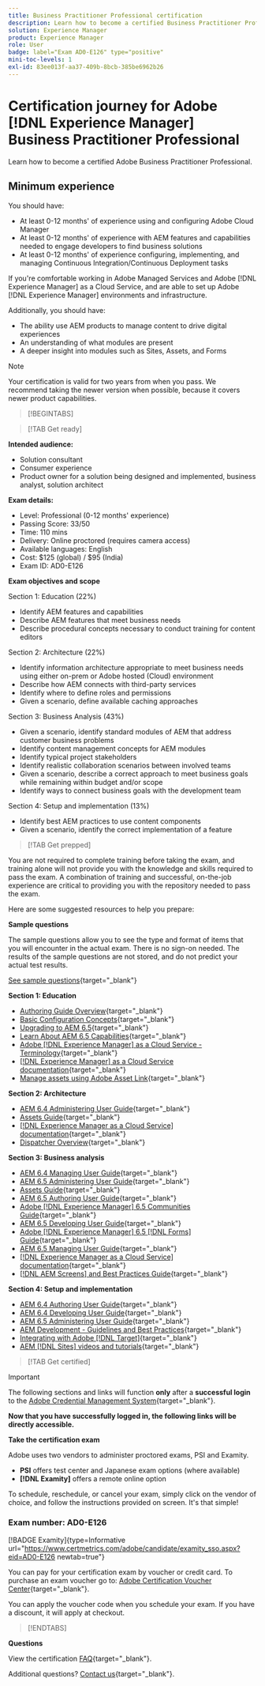 ```yaml
---
title: Business Practitioner Professional certification
description: Learn how to become a certified Business Practitioner Professional in Adobe [!DNL Experience Manager].
solution: Experience Manager
product: Experience Manager
role: User
badge: label="Exam AD0-E126" type="positive"
mini-toc-levels: 1
exl-id: 83ee013f-aa37-409b-8bcb-385be6962b26
---
```

# Certification journey for Adobe [!DNL Experience Manager] Business Practitioner Professional

Learn how to become a certified Adobe Business Practitioner Professional.

## Minimum experience

You should have:

* At least 0-12 months' of experience using and configuring Adobe Cloud Manager
* At least 0-12 months' of experience with AEM features and capabilities needed to engage developers to find business solutions
* At least 0-12 months' of experience configuring, implementing, and managing Continuous Integration/Continuous Deployment tasks 

If you're comfortable working in Adobe Managed Services and Adobe [!DNL Experience Manager] as a Cloud Service, and are able to set up Adobe [!DNL Experience Manager] environments and infrastructure.

Additionally, you should have:

* The ability use AEM products to manage content to drive digital experiences
* An understanding of what modules are present
* A deeper insight into modules such as Sites, Assets, and Forms

>[!NOTE]
>
>Your certification is valid for two years from when you pass. We recommend taking the newer version when possible, because it covers newer product capabilities.

>[!BEGINTABS]

>[!TAB Get ready]

**Intended audience:**

* Solution consultant
* Consumer experience
* Product owner for a solution being designed and implemented, business analyst, solution architect

**Exam details:**

* Level: Professional (0-12 months' experience)
* Passing Score: 33/50
* Time: 110 mins
* Delivery: Online proctored (requires camera access)
* Available languages: English
* Cost: $125 (global) / $95 (India)
* Exam ID: AD0-E126

**Exam objectives and scope**

Section 1: Education (22%)

* Identify AEM features and capabilities
* Describe AEM features that meet business needs
* Describe procedural concepts necessary to conduct training for content editors

Section 2: Architecture (22%)

* Identify information architecture appropriate to meet business needs using either on-prem or Adobe hosted (Cloud) environment
* Describe how AEM connects with third-party services
* Identify where to define roles and permissions
* Given a scenario, define available caching approaches

Section 3: Business Analysis (43%)

* Given a scenario, identify standard modules of AEM that address customer business problems
* Identify content management concepts for AEM modules
* Identify typical project stakeholders
* Identify realistic collaboration scenarios between involved teams
* Given a scenario, describe a correct approach to meet business goals while remaining within budget and/or scope
* Identify ways to connect business goals with the development team

Section 4: Setup and implementation (13%)

* Identify best AEM practices to use content components
* Given a scenario, identify the correct implementation of a feature

>[!TAB Get prepped]

You are not required to complete training before taking the exam, and training alone will not provide you with the knowledge and skills required to pass the exam. A combination of training and successful, on-the-job experience are critical to providing you with the repository needed to pass the exam.

Here are some suggested resources to help you prepare:

**Sample questions**

The sample questions allow you to see the type and format of items that you will encounter in the actual exam. There is no sign-on needed. The results of the sample questions are not stored, and do not predict your actual test results.

[See sample questions](https://scorpion.caveon.com/launchpad/ad0-e126-adobe-experience-manager-business-practitioner-professional-copy-ddww4w){target="_blank"}

**Section 1: Education**

* [Authoring Guide Overview](https://experienceleague.adobe.com/docs/experience-manager-65/authoring/home.html?lang=en){target="_blank"} 
* [Basic Configuration Concepts](https://experienceleague.adobe.com/docs/experience-manager-65/deploying/configuring/configuring.html?lang=en){target="_blank"}
* [Upgrading to AEM 6.5](https://experienceleague.adobe.com/docs/experience-manager-65/deploying/upgrading/upgrade.html?lang=en){target="_blank"} 
* [Learn About AEM 6.5 Capabilities](https://experienceleague.adobe.com/docs/experience-manager-65/user-guide/troubleshooting/learn.html?lang=en){target="_blank"}
* [Adobe [!DNL Experience Manager] as a Cloud Service - Terminology](https://experienceleague.adobe.com/docs/experience-manager-cloud-service/overview/terminology.html?lang=en){target="_blank"}
* [[!DNL Experience Manager] as a Cloud Service documentation](https://experienceleague.adobe.com/docs/experience-manager-cloud-service/content/home.html?lang=en){target="_blank"}
* [Manage assets using Adobe Asset Link](https://helpx.adobe.com/enterprise/using/manage-assets-using-adobe-asset-link.html){target="_blank"}

**Section 2: Architecture**

* [AEM 6.4 Administering User Guide](https://experienceleague.adobe.com/docs/experience-manager-64/administering/home.html?lang=en){target="_blank"}
* [Assets Guide](https://experienceleague.adobe.com/docs/experience-manager-64/assets/home.html?lang=en){target="_blank"}
* [[!DNL Experience Manager as a Cloud Service] documentation](https://experienceleague.adobe.com/docs/experience-manager-cloud-service/content/home.html?lang=en){target="_blank"}
* [Dispatcher Overview](https://experienceleague.adobe.com/docs/experience-manager-dispatcher/using/dispatcher.html?lang=en){target="_blank"}

**Section 3: Business analysis**

* [AEM 6.4 Managing User Guide](https://experienceleague.adobe.com/docs/experience-manager-64/managing/home.html?lang=en){target="_blank"}
* [AEM 6.5 Administering User Guide](https://experienceleague.adobe.com/docs/experience-manager-65/administering/home.html?lang=en){target="_blank"}
* [Assets Guide](https://experienceleague.adobe.com/docs/experience-manager-64/assets/home.html?lang=en){target="_blank"}
* [AEM 6.5 Authoring User Guide](https://experienceleague.adobe.com/docs/experience-manager-65/authoring/home.html?lang=en){target="_blank"}
* [Adobe [!DNL Experience Manager] 6.5 Communities Guide](https://experienceleague.adobe.com/docs/experience-manager-65/communities/home.html?lang=en){target="_blank"}
* [AEM 6.5 Developing User Guide](https://experienceleague.adobe.com/docs/experience-manager-65/developing/home.html?lang=en){target="_blank"}
* [Adobe [!DNL Experience Manager] 6.5 [!DNL Forms] Guide](https://experienceleague.adobe.com/docs/experience-manager-65/forms/home.html?lang=en){target="_blank"}
* [AEM 6.5 Managing User Guide](https://experienceleague.adobe.com/docs/experience-manager-65/managing/home.html?lang=en){target="_blank"}
* [[!DNL Experience Manager as a Cloud Service] documentation](https://experienceleague.adobe.com/docs/experience-manager-cloud-service/content/home.html?lang=en){target="_blank"}
* [[!DNL AEM Screens] and Best Practices Guide](https://experienceleague.adobe.com/docs/experience-manager-screens/using/about-guide.html?lang=en){target="_blank"}

**Section 4: Setup and implementation**

* [AEM 6.4 Authoring User Guide](https://experienceleague.adobe.com/docs/experience-manager-64/authoring/home.html?lang=en){target="_blank"}
* [AEM 6.4 Developing User Guide](https://experienceleague.adobe.com/docs/experience-manager-64/developing/home.html?lang=en){target="_blank"}
* [AEM 6.5 Administering User Guide](https://experienceleague.adobe.com/docs/experience-manager-65/administering/home.html?lang=en){target="_blank"}
* [AEM Development - Guidelines and Best Practices](https://experienceleague.adobe.com/docs/experience-manager-65/developing/introduction/dev-guidelines-bestpractices.html?lang=en){target="_blank"}
* [Integrating with Adobe [!DNL Target]](https://experienceleague.adobe.com/docs/experience-manager-cloud-service/sites/integrations/integrating-adobe-target.html?lang=en){target="_blank"}
* [AEM [!DNL Sites] videos and tutorials](https://experienceleague.adobe.com/docs/experience-manager-learn/sites/overview.html?lang=en){target="_blank"}

>[!TAB Get certified]

>[!IMPORTANT]
>
>The following sections and links will function **only**  after a **successful login** to the [Adobe Credential Management System](http://www.certmetrics.com/adobe){target="_blank"}. 

**Now that you have successfully logged in, the following links will be directly accessible.**

**Take the certification exam**

Adobe uses two vendors to administer proctored exams, PSI and Examity. 

* **PSI** offers test center and Japanese exam options (where available) 
* **[!DNL Examity]** offers a remote online option

To schedule, reschedule, or cancel your exam, simply click on the vendor of choice, and follow the instructions provided on screen. It's that simple!

### Exam number: AD0-E126

[!BADGE Examity]{type=Informative url="https://www.certmetrics.com/adobe/candidate/examity_sso.aspx?eid=AD0-E126 newtab=true"}

You can pay for your certification exam by voucher or credit card. To purchase an exam voucher go to: [Adobe Certification Voucher Center](https://market.xvoucher.com/adobe/global){target="_blank"}. 

You can apply the voucher code when you schedule your exam. If you have a discount, it will apply at checkout.

>[!ENDTABS]

**Questions**

View the certification [FAQ](https://experienceleague.adobe.com/docs/certification/certification/faq.html?lang=en){target="_blank"}.

Additional questions? [Contact us](mailto:certif@adobe.com){target="_blank"}.
